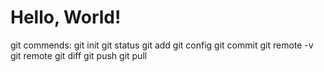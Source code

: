 # Hello, World!

git commends:
git init
git status
git add
git config
git commit
git remote -v
git remote
git diff
git push
git pull

